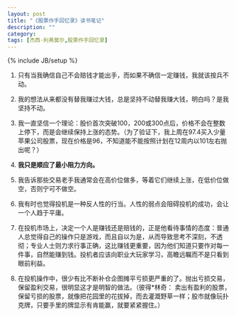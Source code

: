 ```yaml
---
layout: post
title: "《股票作手回忆录》读书笔记"
description: ""
category: 
tags: [杰西·利弗莫尔,股票作手回忆录]
---
```

{% include JB/setup %}   
1. 只有当我确信自己不会赔钱才能出手，而如果不确信一定赚钱，我就该按兵不动。   

2. 我的想法从来都没有替我赚过大钱，总是坚持不动替我赚大钱，明白吗？是我坚持不动。 
  
3. 我一直坚信一个理论：股价首次突破100，200或300点后，价格不会在整数上停下，而是会继续保持上涨的态势。（为了验证下，我上周在97.4买入少量苹果公司股票，现在价格是96，不知道能不能按照计划在12周内以101左右抛出呢？）   

4. **我只是顺应了最小阻力方向。**  
 
5. 我告诉那些交易老手我通常会在高价位做多，等着它们继续上涨，在低价位做空，否则宁可不做空。   

6. 我有时也觉得投机是一种反人性的行当。人性的弱点会阻碍投机的成功，会让一个人趋于平庸。   

7. 在投机市场上，决定一个人是赚钱还是赔钱的，正是他看待事情的态度：普通人总觉得自己的操作只是游戏，而且自以为是，从而导致思考不深刻，不透彻；专业人士则力求行事正确，这比赚钱更重要，因为他们知道只要作对每一件事，自然能赚到钱。投机者应该向职业大玩家学习，高瞻远瞩而不是只看到眼前利益。   

8. 在投机操作中，很少有比不断补仓企图摊平亏损更严重的了。抛出亏损交易，保留盈利交易，很明显这才是明智的做法。（彼得*林奇： 卖出有盈利的股票，保留亏损的股票，就像把花园里的花拔掉，而去灌溉野草一样；股市就像玩扑克牌，只要手里的牌显示有肯能赢，就要紧紧握住。）
